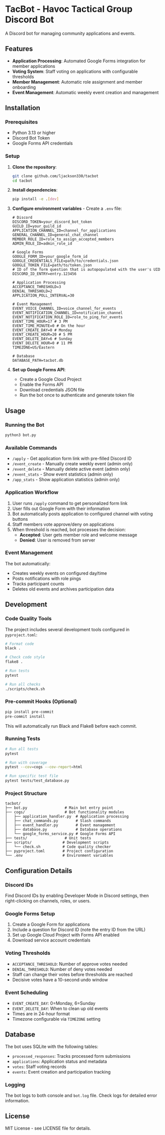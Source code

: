 # TacBot - Havoc Tactical Group Discord Bot

A Discord bot for managing community applications and events.

## Features

- **Application Processing**: Automated Google Forms integration for member applications
- **Voting System**: Staff voting on applications with configurable thresholds
- **Member Management**: Automatic role assignment and member onboarding
- **Event Management**: Automatic weekly event creation and management

## Installation

### Prerequisites

- Python 3.13 or higher
- Discord Bot Token
- Google Forms API credentials

### Setup

1. **Clone the repository**:
   ```bash
   git clone github.com/ljackson330/tacbot
   cd tacbot
   ```

2. **Install dependencies**:
   ```bash
   pip install -e .[dev]
   ```

3. **Configure environment variables** - Create a `.env` file:
   ```env
   # Discord
   DISCORD_TOKEN=your_discord_bot_token
   GUILD_ID=your_guild_id
   APPLICATION_CHANNEL_ID=channel_for_applications
   GENERAL_CHANNEL_ID=general_chat_channel
   MEMBER_ROLE_ID=role_to_assign_accepted_members
   ADMIN_ROLE_ID=admin_role_id

   # Google Forms
   GOOGLE_FORM_ID=your_google_form_id
   GOOGLE_CREDENTIALS_FILE=path/to/credentials.json
   GOOGLE_TOKEN_FILE=path/to/token.json
   # ID of the form question that is autopopulated with the user's UID
   DISCORD_ID_ENTRY=entry.123456

   # Application Processing
   ACCEPTANCE_THRESHOLD=3
   DENIAL_THRESHOLD=2
   APPLICATION_POLL_INTERVAL=30

   # Event Management
   EVENT_VOICE_CHANNEL_ID=voice_channel_for_events
   EVENT_NOTIFICATION_CHANNEL_ID=notification_channel
   EVENT_NOTIFICATION_ROLE_ID=role_to_ping_for_events
   EVENT_TIME_HOUR=17 # 3 PM
   EVENT_TIME_MINUTE=0 # On the hour
   EVENT_CREATE_DAY=0 # Monday
   EVENT_CREATE_HOUR=20 # 5 PM
   EVENT_DELETE_DAY=6 # Sunday
   EVENT_DELETE_HOUR=0 # 11 PM
   TIMEZONE=US/Eastern

   # Database
   DATABASE_PATH=tacbot.db
   ```

4. **Set up Google Forms API**:
   - Create a Google Cloud Project
   - Enable the Forms API
   - Download credentials JSON file
   - Run the bot once to authenticate and generate token file

## Usage

### Running the Bot

```bash
python3 bot.py
```

### Available Commands

- `/apply` - Get application form link with pre-filled Discord ID
- `/event_create` - Manually create weekly event (admin only)
- `/event_delete` - Manually delete active event (admin only)
- `/event_stats` - Show event statistics (admin only)
- `/app_stats` - Show application statistics (admin only)

### Application Workflow

1. User runs `/apply` command to get personalized form link
2. User fills out Google Form with their information
3. Bot automatically posts application to configured channel with voting buttons
4. Staff members vote approve/deny on applications
5. When threshold is reached, bot processes the decision:
   - **Accepted**: User gets member role and welcome message
   - **Denied**: User is removed from server

### Event Management

The bot automatically:
- Creates weekly events on configured day/time
- Posts notifications with role pings
- Tracks participant counts
- Deletes old events and archives participation data

## Development

### Code Quality Tools

The project includes several development tools configured in `pyproject.toml`:

```bash
# Format code
black .

# Check code style
flake8 .

# Run tests
pytest

# Run all checks
./scripts/check.sh
```

### Pre-commit Hooks (Optional)

```bash
pip install pre-commit
pre-commit install
```

This will automatically run Black and Flake8 before each commit.

### Running Tests

```bash
# Run all tests
pytest

# Run with coverage
pytest --cov=cogs --cov-report=html

# Run specific test file
pytest tests/test_database.py
```

### Project Structure

```
tacbot/
├── bot.py                 # Main bot entry point
├── cogs/                  # Bot functionality modules
│   ├── application_handler.py  # Application processing
│   ├── chat_commands.py        # Slash commands
│   ├── event_handler.py        # Event management
│   ├── database.py             # Database operations
│   └── google_forms_service.py # Google Forms API
├── tests/                 # Unit tests
├── scripts/              # Development scripts
│   └── check.sh          # Code quality checker
├── pyproject.toml        # Project configuration
└── .env                  # Environment variables
```

## Configuration Details

### Discord IDs

Find Discord IDs by enabling Developer Mode in Discord settings, then right-clicking on channels, roles, or users.

### Google Forms Setup

1. Create a Google Form for applications
2. Include a question for Discord ID (note the entry ID from the URL)
3. Set up Google Cloud Project with Forms API enabled
4. Download service account credentials

### Voting Thresholds

- `ACCEPTANCE_THRESHOLD`: Number of approve votes needed
- `DENIAL_THRESHOLD`: Number of deny votes needed
- Staff can change their votes before thresholds are reached
- Decisive votes have a 10-second undo window

### Event Scheduling

- `EVENT_CREATE_DAY`: 0=Monday, 6=Sunday
- `EVENT_DELETE_DAY`: When to clean up old events
- Times are in 24-hour format
- Timezone configurable via `TIMEZONE` setting

## Database

The bot uses SQLite with the following tables:
- `processed_responses`: Tracks processed form submissions
- `applications`: Application status and metadata
- `votes`: Staff voting records
- `events`: Event creation and participation tracking

### Logging

The bot logs to both console and `bot.log` file. Check logs for detailed error information.

## License

MIT License - see LICENSE file for details.